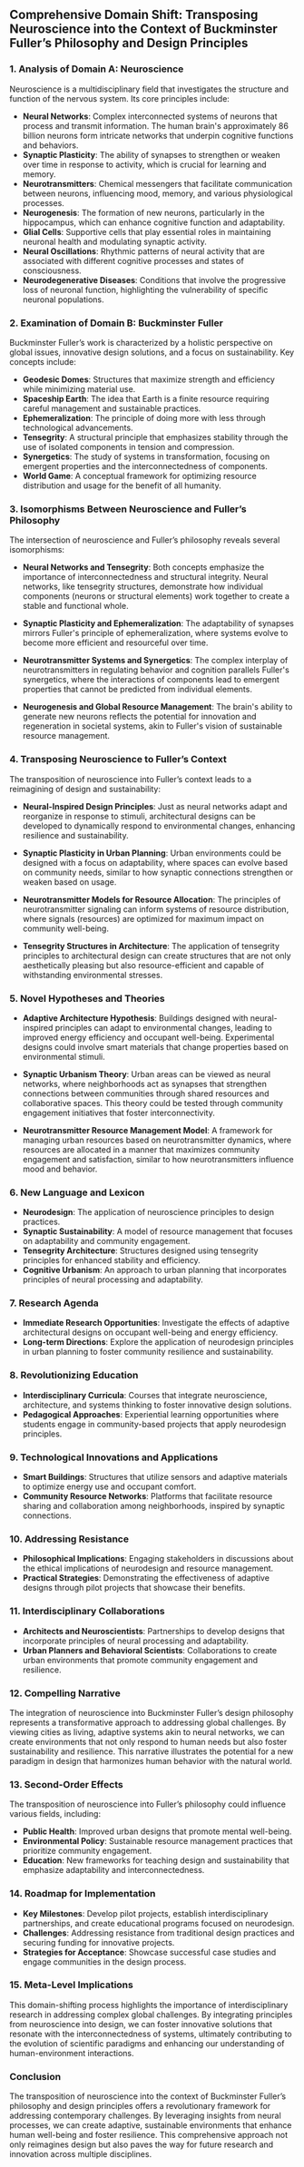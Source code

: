 ## Comprehensive Domain Shift: Transposing Neuroscience into the Context of Buckminster Fuller’s Philosophy and Design Principles

### 1. Analysis of Domain A: Neuroscience

Neuroscience is a multidisciplinary field that investigates the structure and function of the nervous system. Its core principles include:

- **Neural Networks**: Complex interconnected systems of neurons that process and transmit information. The human brain's approximately 86 billion neurons form intricate networks that underpin cognitive functions and behaviors.
- **Synaptic Plasticity**: The ability of synapses to strengthen or weaken over time in response to activity, which is crucial for learning and memory.
- **Neurotransmitters**: Chemical messengers that facilitate communication between neurons, influencing mood, memory, and various physiological processes.
- **Neurogenesis**: The formation of new neurons, particularly in the hippocampus, which can enhance cognitive function and adaptability.
- **Glial Cells**: Supportive cells that play essential roles in maintaining neuronal health and modulating synaptic activity.
- **Neural Oscillations**: Rhythmic patterns of neural activity that are associated with different cognitive processes and states of consciousness.
- **Neurodegenerative Diseases**: Conditions that involve the progressive loss of neuronal function, highlighting the vulnerability of specific neuronal populations.

### 2. Examination of Domain B: Buckminster Fuller

Buckminster Fuller’s work is characterized by a holistic perspective on global issues, innovative design solutions, and a focus on sustainability. Key concepts include:

- **Geodesic Domes**: Structures that maximize strength and efficiency while minimizing material use.
- **Spaceship Earth**: The idea that Earth is a finite resource requiring careful management and sustainable practices.
- **Ephemeralization**: The principle of doing more with less through technological advancements.
- **Tensegrity**: A structural principle that emphasizes stability through the use of isolated components in tension and compression.
- **Synergetics**: The study of systems in transformation, focusing on emergent properties and the interconnectedness of components.
- **World Game**: A conceptual framework for optimizing resource distribution and usage for the benefit of all humanity.

### 3. Isomorphisms Between Neuroscience and Fuller’s Philosophy

The intersection of neuroscience and Fuller’s philosophy reveals several isomorphisms:

- **Neural Networks and Tensegrity**: Both concepts emphasize the importance of interconnectedness and structural integrity. Neural networks, like tensegrity structures, demonstrate how individual components (neurons or structural elements) work together to create a stable and functional whole.
  
- **Synaptic Plasticity and Ephemeralization**: The adaptability of synapses mirrors Fuller's principle of ephemeralization, where systems evolve to become more efficient and resourceful over time.

- **Neurotransmitter Systems and Synergetics**: The complex interplay of neurotransmitters in regulating behavior and cognition parallels Fuller's synergetics, where the interactions of components lead to emergent properties that cannot be predicted from individual elements.

- **Neurogenesis and Global Resource Management**: The brain's ability to generate new neurons reflects the potential for innovation and regeneration in societal systems, akin to Fuller's vision of sustainable resource management.

### 4. Transposing Neuroscience to Fuller’s Context

The transposition of neuroscience into Fuller’s context leads to a reimagining of design and sustainability:

- **Neural-Inspired Design Principles**: Just as neural networks adapt and reorganize in response to stimuli, architectural designs can be developed to dynamically respond to environmental changes, enhancing resilience and sustainability.

- **Synaptic Plasticity in Urban Planning**: Urban environments could be designed with a focus on adaptability, where spaces can evolve based on community needs, similar to how synaptic connections strengthen or weaken based on usage.

- **Neurotransmitter Models for Resource Allocation**: The principles of neurotransmitter signaling can inform systems of resource distribution, where signals (resources) are optimized for maximum impact on community well-being.

- **Tensegrity Structures in Architecture**: The application of tensegrity principles to architectural design can create structures that are not only aesthetically pleasing but also resource-efficient and capable of withstanding environmental stresses.

### 5. Novel Hypotheses and Theories

- **Adaptive Architecture Hypothesis**: Buildings designed with neural-inspired principles can adapt to environmental changes, leading to improved energy efficiency and occupant well-being. Experimental designs could involve smart materials that change properties based on environmental stimuli.

- **Synaptic Urbanism Theory**: Urban areas can be viewed as neural networks, where neighborhoods act as synapses that strengthen connections between communities through shared resources and collaborative spaces. This theory could be tested through community engagement initiatives that foster interconnectivity.

- **Neurotransmitter Resource Management Model**: A framework for managing urban resources based on neurotransmitter dynamics, where resources are allocated in a manner that maximizes community engagement and satisfaction, similar to how neurotransmitters influence mood and behavior.

### 6. New Language and Lexicon

- **Neurodesign**: The application of neuroscience principles to design practices.
- **Synaptic Sustainability**: A model of resource management that focuses on adaptability and community engagement.
- **Tensegrity Architecture**: Structures designed using tensegrity principles for enhanced stability and efficiency.
- **Cognitive Urbanism**: An approach to urban planning that incorporates principles of neural processing and adaptability.

### 7. Research Agenda

- **Immediate Research Opportunities**: Investigate the effects of adaptive architectural designs on occupant well-being and energy efficiency.
- **Long-term Directions**: Explore the application of neurodesign principles in urban planning to foster community resilience and sustainability.

### 8. Revolutionizing Education

- **Interdisciplinary Curricula**: Courses that integrate neuroscience, architecture, and systems thinking to foster innovative design solutions.
- **Pedagogical Approaches**: Experiential learning opportunities where students engage in community-based projects that apply neurodesign principles.

### 9. Technological Innovations and Applications

- **Smart Buildings**: Structures that utilize sensors and adaptive materials to optimize energy use and occupant comfort.
- **Community Resource Networks**: Platforms that facilitate resource sharing and collaboration among neighborhoods, inspired by synaptic connections.

### 10. Addressing Resistance

- **Philosophical Implications**: Engaging stakeholders in discussions about the ethical implications of neurodesign and resource management.
- **Practical Strategies**: Demonstrating the effectiveness of adaptive designs through pilot projects that showcase their benefits.

### 11. Interdisciplinary Collaborations

- **Architects and Neuroscientists**: Partnerships to develop designs that incorporate principles of neural processing and adaptability.
- **Urban Planners and Behavioral Scientists**: Collaborations to create urban environments that promote community engagement and resilience.

### 12. Compelling Narrative

The integration of neuroscience into Buckminster Fuller’s design philosophy represents a transformative approach to addressing global challenges. By viewing cities as living, adaptive systems akin to neural networks, we can create environments that not only respond to human needs but also foster sustainability and resilience. This narrative illustrates the potential for a new paradigm in design that harmonizes human behavior with the natural world.

### 13. Second-Order Effects

The transposition of neuroscience into Fuller’s philosophy could influence various fields, including:

- **Public Health**: Improved urban designs that promote mental well-being.
- **Environmental Policy**: Sustainable resource management practices that prioritize community engagement.
- **Education**: New frameworks for teaching design and sustainability that emphasize adaptability and interconnectedness.

### 14. Roadmap for Implementation

- **Key Milestones**: Develop pilot projects, establish interdisciplinary partnerships, and create educational programs focused on neurodesign.
- **Challenges**: Addressing resistance from traditional design practices and securing funding for innovative projects.
- **Strategies for Acceptance**: Showcase successful case studies and engage communities in the design process.

### 15. Meta-Level Implications

This domain-shifting process highlights the importance of interdisciplinary research in addressing complex global challenges. By integrating principles from neuroscience into design, we can foster innovative solutions that resonate with the interconnectedness of systems, ultimately contributing to the evolution of scientific paradigms and enhancing our understanding of human-environment interactions.

### Conclusion

The transposition of neuroscience into the context of Buckminster Fuller’s philosophy and design principles offers a revolutionary framework for addressing contemporary challenges. By leveraging insights from neural processes, we can create adaptive, sustainable environments that enhance human well-being and foster resilience. This comprehensive approach not only reimagines design but also paves the way for future research and innovation across multiple disciplines.